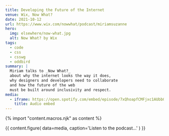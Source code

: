 ```yaml
---
title: Developing the Future of the Internet
venue: Wix, Now What?
date: 2021-10-12
url: https://www.wix.com/nowwhat/podcast/miriamsuzanne
hero:
  img: elsewhere/now-what.jpg
  alt: Now What? by Wix
tags:
  - code
  - css
  - csswg
  - oddbird
summary: |
  Miriam talks to _Now What?_
  about why the internet looks the way it does,
  why designers and developers need to collaborate
  and how the future of the web
  must be built around inclusivity and respect.
media:
  - iframe: https://open.spotify.com/embed/episode/7xQhoapfCMFjxc1AUbb0z8
    title: Audio embed
---
```


{% import "content.macros.njk" as content %}

{{ content.figure(
  data=media,
  caption='Listen to the podcast…'
) }}
